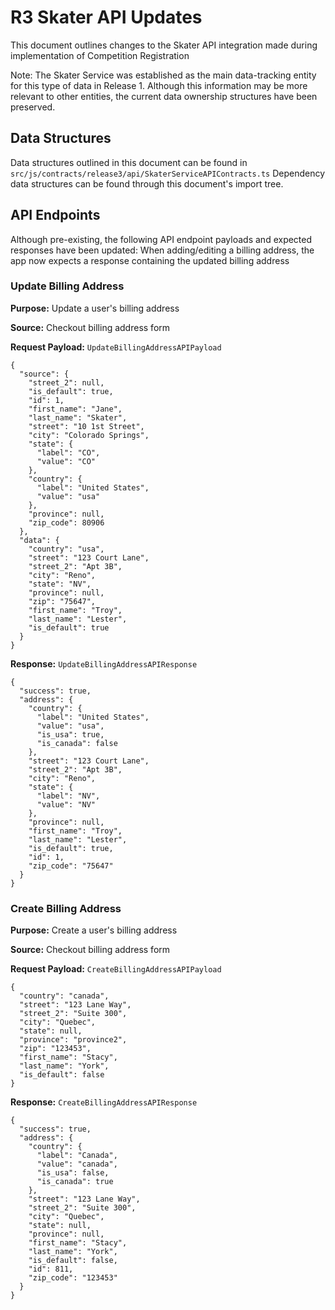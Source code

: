 # R3 Skater API Updates
This document outlines changes to the Skater API integration made during implementation of Competition Registration

Note: The Skater Service was established as the main data-tracking entity for this type of data in 
Release 1.  Although this information may be more relevant to other entities, the current data
ownership structures have been preserved.


## Data Structures
Data structures outlined in this document can be found in `src/js/contracts/release3/api/SkaterServiceAPIContracts.ts`
Dependency data structures can be found through this document's import tree.

## API Endpoints
Although pre-existing, the following API endpoint payloads and expected responses have been updated: 
When adding/editing a billing address, the app now expects a response containing the updated billing address

### Update Billing Address
__Purpose:__ Update a user's billing address

__Source:__ Checkout billing address form

__Request Payload:__ `UpdateBillingAddressAPIPayload`

``` 
{
  "source": {
    "street_2": null,
    "is_default": true,
    "id": 1,
    "first_name": "Jane",
    "last_name": "Skater",
    "street": "10 1st Street",
    "city": "Colorado Springs",
    "state": {
      "label": "CO",
      "value": "CO"
    },
    "country": {
      "label": "United States",
      "value": "usa"
    },
    "province": null,
    "zip_code": 80906
  },
  "data": {
    "country": "usa",
    "street": "123 Court Lane",
    "street_2": "Apt 3B",
    "city": "Reno",
    "state": "NV",
    "province": null,
    "zip": "75647",
    "first_name": "Troy",
    "last_name": "Lester",
    "is_default": true
  }
}
```

__Response:__  `UpdateBillingAddressAPIResponse`

```
{
  "success": true,
  "address": {
    "country": {
      "label": "United States",
      "value": "usa",
      "is_usa": true,
      "is_canada": false
    },
    "street": "123 Court Lane",
    "street_2": "Apt 3B",
    "city": "Reno",
    "state": {
      "label": "NV",
      "value": "NV"
    },
    "province": null,
    "first_name": "Troy",
    "last_name": "Lester",
    "is_default": true,
    "id": 1,
    "zip_code": "75647"
  }
}
```

### Create Billing Address
__Purpose:__ Create a user's billing address

__Source:__ Checkout billing address form

__Request Payload:__ `CreateBillingAddressAPIPayload`

``` 
{
  "country": "canada",
  "street": "123 Lane Way",
  "street_2": "Suite 300",
  "city": "Quebec",
  "state": null,
  "province": "province2",
  "zip": "123453",
  "first_name": "Stacy",
  "last_name": "York",
  "is_default": false
}
```

__Response:__  `CreateBillingAddressAPIResponse`

```
{
  "success": true,
  "address": {
    "country": {
      "label": "Canada",
      "value": "canada",
      "is_usa": false,
      "is_canada": true
    },
    "street": "123 Lane Way",
    "street_2": "Suite 300",
    "city": "Quebec",
    "state": null,
    "province": null,
    "first_name": "Stacy",
    "last_name": "York",
    "is_default": false,
    "id": 811,
    "zip_code": "123453"
  }
}
```